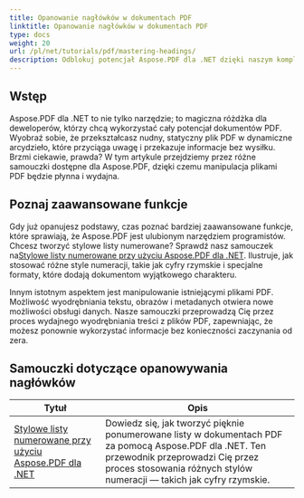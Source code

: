 ```yaml
---
title: Opanowanie nagłówków w dokumentach PDF
linktitle: Opanowanie nagłówków w dokumentach PDF
type: docs
weight: 20
url: /pl/net/tutorials/pdf/mastering-headings/
description: Odblokuj potencjał Aspose.PDF dla .NET dzięki naszym kompleksowym samouczkom, od podstawowego użycia po zaawansowane funkcje. Ulepsz swoje umiejętności manipulowania plikami PDF.
---
```

## Wstęp

Aspose.PDF dla .NET to nie tylko narzędzie; to magiczna różdżka dla deweloperów, którzy chcą wykorzystać cały potencjał dokumentów PDF. Wyobraź sobie, że przekształcasz nudny, statyczny plik PDF w dynamiczne arcydzieło, które przyciąga uwagę i przekazuje informacje bez wysiłku. Brzmi ciekawie, prawda? W tym artykule przejdziemy przez różne samouczki dostępne dla Aspose.PDF, dzięki czemu manipulacja plikami PDF będzie płynna i wydajna.


## Poznaj zaawansowane funkcje

Gdy już opanujesz podstawy, czas poznać bardziej zaawansowane funkcje, które sprawiają, że Aspose.PDF jest ulubionym narzędziem programistów. Chcesz tworzyć stylowe listy numerowane? Sprawdź nasz samouczek na[Stylowe listy numerowane przy użyciu Aspose.PDF dla .NET](./stylish-numbered-lists/). Ilustruje, jak stosować różne style numeracji, takie jak cyfry rzymskie i specjalne formaty, które dodają dokumentom wyjątkowego charakteru.

Innym istotnym aspektem jest manipulowanie istniejącymi plikami PDF. Możliwość wyodrębniania tekstu, obrazów i metadanych otwiera nowe możliwości obsługi danych. Nasze samouczki przeprowadzą Cię przez proces wydajnego wyodrębniania treści z plików PDF, zapewniając, że możesz ponownie wykorzystać informacje bez konieczności zaczynania od zera.

## Samouczki dotyczące opanowywania nagłówków
| Tytuł | Opis |
| --- | --- | 
| [Stylowe listy numerowane przy użyciu Aspose.PDF dla .NET](./stylish-numbered-lists/) | Dowiedz się, jak tworzyć pięknie ponumerowane listy w dokumentach PDF za pomocą Aspose.PDF dla .NET. Ten przewodnik przeprowadzi Cię przez proces stosowania różnych stylów numeracji — takich jak cyfry rzymskie. |   